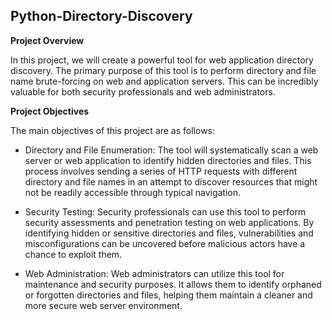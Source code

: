 ## Python-Directory-Discovery
**Project Overview**

In this project, we will create a powerful tool for web application directory discovery. The primary purpose of this tool is to perform directory and file name brute-forcing on web and application servers. This can be incredibly valuable for both security professionals and web administrators.

**Project Objectives**

The main objectives of this project are as follows:

- Directory and File Enumeration: The tool will systematically scan a web server or web application to identify hidden directories and files. This process involves sending a series of HTTP requests with different directory and file names in an attempt to discover resources that might not be readily accessible through typical navigation.

- Security Testing: Security professionals can use this tool to perform security assessments and penetration testing on web applications. By identifying hidden or sensitive directories and files, vulnerabilities and misconfigurations can be uncovered before malicious actors have a chance to exploit them.

- Web Administration: Web administrators can utilize this tool for maintenance and security purposes. It allows them to identify orphaned or forgotten directories and files, helping them maintain a cleaner and more secure web server environment.
